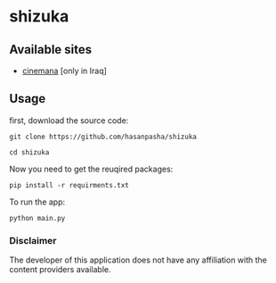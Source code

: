 
# shizuka

## Available sites
- [cinemana](https://cinemana.shabakaty.com/) [only in Iraq]

## Usage
first, download the source code:
```
git clone https://github.com/hasanpasha/shizuka
```
```
cd shizuka
```
Now you need to get the reuqired packages:
```
pip install -r requirments.txt
```
To run the app:
```
python main.py
```

### Disclaimer
The developer of this application does not have any affiliation with the content providers available.
